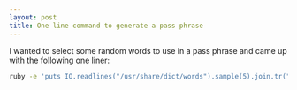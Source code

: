 ```yaml
---
layout: post
title: One line command to generate a pass phrase
---
```

I wanted to select some random words to use in a pass phrase and came up with
the following one liner:

```sh
ruby -e 'puts IO.readlines("/usr/share/dict/words").sample(5).join.tr("\n"," ")'
```
